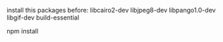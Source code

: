 install this packages before:
libcairo2-dev libjpeg8-dev libpango1.0-dev libgif-dev build-essential

npm install